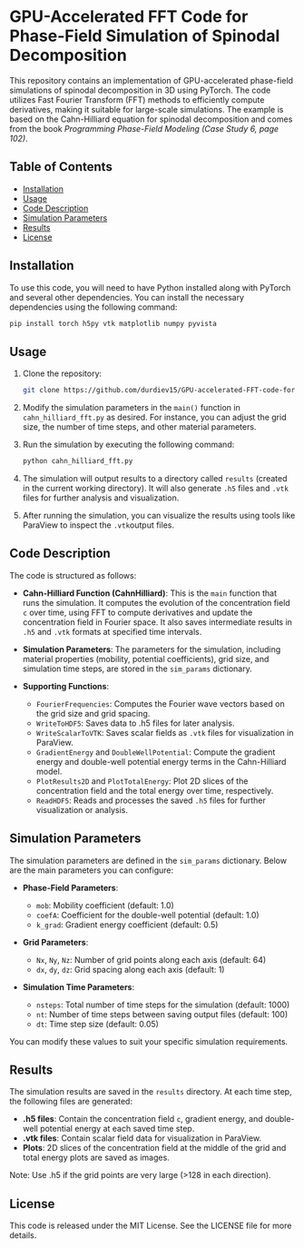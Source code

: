 # GPU-Accelerated FFT Code for Phase-Field Simulation of Spinodal Decomposition

This repository contains an implementation of GPU-accelerated phase-field simulations of spinodal decomposition in 3D using PyTorch. The code utilizes Fast Fourier Transform (FFT) methods to efficiently compute derivatives, making it suitable for large-scale simulations. The example is based on the Cahn-Hilliard equation for spinodal decomposition and comes from the book *Programming Phase-Field Modeling (Case Study 6, page 102)*.

## Table of Contents

- [Installation](#installation)
- [Usage](#usage)
- [Code Description](#code-description)
- [Simulation Parameters](#simulation-parameters)
- [Results](#results)
- [License](#license)

## Installation

To use this code, you will need to have Python installed along with PyTorch and several other dependencies. You can install the necessary dependencies using the following command:

```bash
pip install torch h5py vtk matplotlib numpy pyvista
```

## Usage

1. Clone the repository:
    ```bash
    git clone https://github.com/durdiev15/GPU-accelerated-FFT-code-for-phase-field-simulation-of-spinodal-decomposition.git
    ```

2. Modify the simulation parameters in the `main()` function in `cahn_hilliard_fft.py` as desired. For instance, you can adjust the grid size, the number of time steps, and other material parameters.

3. Run the simulation by executing the following command:
    ```bash
    python cahn_hilliard_fft.py
    ```

4. The simulation will output results to a directory called `results` (created in the current working directory). It will also generate `.h5` files and `.vtk` files for further analysis and visualization.

5. After running the simulation, you can visualize the results using tools like ParaView to inspect the `.vtk`output files.

## Code Description

The code is structured as follows:

* **Cahn-Hilliard Function (CahnHilliard)**: This is the `main` function that runs the simulation. It computes the evolution of the concentration field `c` over time, using FFT to compute derivatives and update the concentration field in Fourier space. It also saves intermediate results in `.h5` and `.vtk` formats at specified time intervals.

* **Simulation Parameters**: The parameters for the simulation, including material properties (mobility, potential coefficients), grid size, and simulation time steps, are stored in the `sim_params` dictionary.

* **Supporting Functions**:

    * `FourierFrequencies`: Computes the Fourier wave vectors based on the grid size and grid spacing.
    * `WriteToHDF5`: Saves data to .h5 files for later analysis.
    * `WriteScalarToVTK`: Saves scalar fields as `.vtk` files for visualization in ParaView.
    * `GradientEnergy` and `DoubleWellPotential`: Compute the gradient energy and double-well potential energy terms in the Cahn-Hilliard model.
    * `PlotResults2D` and `PlotTotalEnergy`: Plot 2D slices of the concentration field and the total energy over time, respectively.
    * `ReadHDF5`: Reads and processes the saved `.h5` files for further visualization or analysis.

## Simulation Parameters

The simulation parameters are defined in the `sim_params` dictionary. Below are the main parameters you can configure:

* **Phase-Field Parameters**:

    * `mob`: Mobility coefficient (default: 1.0)
    * `coefA`: Coefficient for the double-well potential (default: 1.0)
    * `k_grad`: Gradient energy coefficient (default: 0.5)

* **Grid Parameters**:

    * `Nx`, `Ny`, `Nz`: Number of grid points along each axis (default: 64)
    * `dx`, `dy`, `dz`: Grid spacing along each axis (default: 1)

* **Simulation Time Parameters**:

    * `nsteps`: Total number of time steps for the simulation (default: 1000)
    * `nt`: Number of time steps between saving output files (default: 100)
    * `dt`: Time step size (default: 0.05)

You can modify these values to suit your specific simulation requirements.

## Results

The simulation results are saved in the `results` directory. At each time step, the following files are generated:

* **.h5 files**: Contain the concentration field `c`, gradient energy, and double-well potential energy at each saved time step.
* **.vtk files**: Contain scalar field data for visualization in ParaView.
* **Plots**: 2D slices of the concentration field at the middle of the grid and total energy plots are saved as images.

Note: Use .h5 if the grid points are very large (>128 in each direction).

## License

This code is released under the MIT License. See the  LICENSE  file for more details.